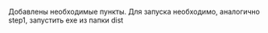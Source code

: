 Добавлены необходимые пункты. Для запуска необходимо, аналогично step1, запустить exe из папки dist
